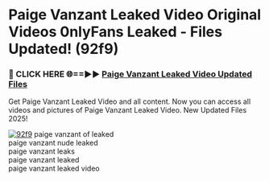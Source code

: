# Paige Vanzant Leaked Video Original Videos 0nlyFans Leaked - Files Updated! (92f9)

<h3>🔴 CLICK HERE 🌐==►► <a href="https://tinyurl.com/2jnfzry5" rel="nofollow">Paige Vanzant Leaked Video Updated Files</a></h3>

Get Paige Vanzant Leaked Video and all content. Now you can access all videos and pictures of Paige Vanzant Leaked Video. New Updated Files 2025!

[![92f9](https://i.imgur.com/GyGTBgg.gif)](https://tinyurl.com/2jnfzry5)
paige vanzant of leaked<br>
paige vanzant nude leaked<br>
paige vanzant leaks<br>
paige vanzant leaked<br>
paige vanzant leaked video